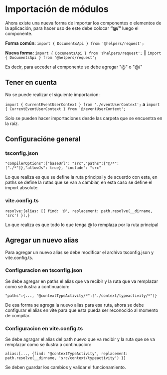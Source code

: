 # Importación de módulos

Ahora existe una nueva forma de importar los componentes o elementos de la aplicación, para hacer uso de este debe colocar **“@/”** luego el componente.

**Forma común:**
`import { DocumentsApi } from '@helpers/request';`

**Nueva forma:**
`import { DocumentsApi } from '@helpers/request';` || `import { DocumentsApi } from '@helpers/request';`

Es decir, para acceder al componente se debe agregar "@" o "@/"

## Tener en cuenta

No se puede realizar el siguiente importacion:

`import { CurrentEventUserContext } from './eventUserContext';`
**a**
`import { CurrentEventUserContext } from '@/eventUserContext';`

Solo se pueden hacer importaciones desde las carpeta que se encuentra en la raiz.

## Configuracióne general

### tsconfig.json

`"compilerOptions":{"baseUrl": "src","paths":{"@/*": ["./*"]},"allowJs": true}, "include": "src"`

Lo que realiza es que se define la ruta principal y de acuerdo con esta, en paths se define la rutas que se van a cambiar, en esta caso se define el import absolute.

### vite.config.ts

`resolve:{alias: [{ find: '@', replacement: path.resolve(__dirname, 'src') }],}`

Lo que realiza es que todo lo que tenga @ lo remplaza por la ruta principal

## Agregar un nuevo alias

Para agregar un nuevo alias se debe modificar el archivo tsconfig.json y vite.config.ts.

### Configuracion en tsconfig.json

Se debe agregar en paths el alias que va recibir y la ruta que va remplazar como se ilustra a continuacion:

`"paths":{..., "@contextTypeActivity/*":["./context/typeactivity/*"]}`

De esa forma se agrega la nuevo alias para esa ruta, ahora se debe configurar el alias en vite para que esta pueda ser reconocido al momento de compilar.

### Configuracion en vite.config.ts

Se debe agragar el alias del path nuevo que va recibir y la ruta que se va remplazar como se ilustra a continuacion:

`alias:[..., {find: "@contextTypeActivity", replacement: path.resolve(__dirname, 'src/context/typeactivity') }]`

Se deben guardar los cambios y validar el funcionamiento.
